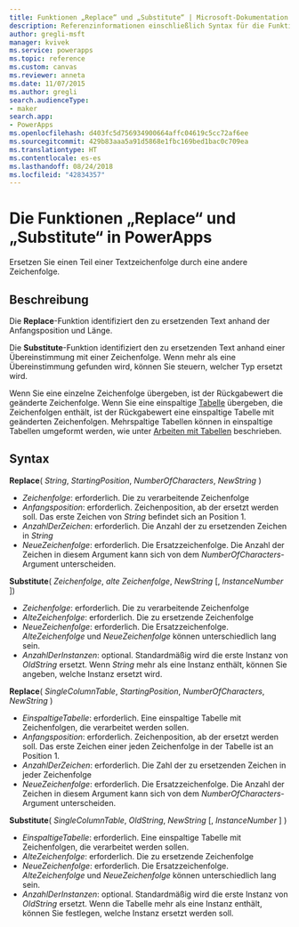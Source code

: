 ```yaml
---
title: Funktionen „Replace“ und „Substitute“ | Microsoft-Dokumentation
description: Referenzinformationen einschließlich Syntax für die Funktionen „Replace“ und „Substitute“ in PowerApps
author: gregli-msft
manager: kvivek
ms.service: powerapps
ms.topic: reference
ms.custom: canvas
ms.reviewer: anneta
ms.date: 11/07/2015
ms.author: gregli
search.audienceType:
- maker
search.app:
- PowerApps
ms.openlocfilehash: d403fc5d756934900664affc04619c5cc72af6ee
ms.sourcegitcommit: 429b83aaa5a91d5868e1fbc169bed1bac0c709ea
ms.translationtype: HT
ms.contentlocale: es-es
ms.lasthandoff: 08/24/2018
ms.locfileid: "42834357"
---
```

# <a name="replace-and-substitute-functions-in-powerapps"></a>Die Funktionen „Replace“ und „Substitute“ in PowerApps
Ersetzen Sie einen Teil einer Textzeichenfolge durch eine andere Zeichenfolge.

## <a name="description"></a>Beschreibung
Die **Replace**-Funktion identifiziert den zu ersetzenden Text anhand der Anfangsposition und Länge.  

Die **Substitute**-Funktion identifiziert den zu ersetzenden Text anhand einer Übereinstimmung mit einer Zeichenfolge.  Wenn mehr als eine Übereinstimmung gefunden wird, können Sie steuern, welcher Typ ersetzt wird.

Wenn Sie eine einzelne Zeichenfolge übergeben, ist der Rückgabewert die geänderte Zeichenfolge.  Wenn Sie eine einspaltige [Tabelle](../working-with-tables.md) übergeben, die Zeichenfolgen enthält, ist der Rückgabewert eine einspaltige Tabelle mit geänderten Zeichenfolgen. Mehrspaltige Tabellen können in einspaltige Tabellen umgeformt werden, wie unter [Arbeiten mit Tabellen](../working-with-tables.md) beschrieben.

## <a name="syntax"></a>Syntax
**Replace**( *String*, *StartingPosition*, *NumberOfCharacters*, *NewString* )

* *Zeichenfolge*: erforderlich. Die zu verarbeitende Zeichenfolge
* *Anfangsposition*: erforderlich.  Zeichenposition, ab der ersetzt werden soll. Das erste Zeichen von *String* befindet sich an Position 1.
* *AnzahlDerZeichen*: erforderlich.  Die Anzahl der zu ersetzenden Zeichen in *String*
* *NeueZeichenfolge*: erforderlich.  Die Ersatzzeichenfolge. Die Anzahl der Zeichen in diesem Argument kann sich von dem *NumberOfCharacters*-Argument unterscheiden.

**Substitute**( *Zeichenfolge*, *alte Zeichenfolge*, *NewString* [, *InstanceNumber* ])

* *Zeichenfolge*: erforderlich. Die zu verarbeitende Zeichenfolge
* *AlteZeichenfolge*: erforderlich.  Die zu ersetzende Zeichenfolge
* *NeueZeichenfolge*: erforderlich.  Die Ersatzzeichenfolge. *AlteZeichenfolge* und *NeueZeichenfolge* können unterschiedlich lang sein.
* *AnzahlDerInstanzen*: optional. Standardmäßig wird die erste Instanz von *OldString* ersetzt. Wenn *String* mehr als eine Instanz enthält, können Sie angeben, welche Instanz ersetzt wird.

**Replace**( *SingleColumnTable*, *StartingPosition*, *NumberOfCharacters*, *NewString* )

* *EinspaltigeTabelle*: erforderlich. Eine einspaltige Tabelle mit Zeichenfolgen, die verarbeitet werden sollen.
* *Anfangsposition*: erforderlich.  Zeichenposition, ab der ersetzt werden soll.  Das erste Zeichen einer jeden Zeichenfolge in der Tabelle ist an Position 1.
* *AnzahlDerZeichen*: erforderlich.  Die Zahl der zu ersetzenden Zeichen in jeder Zeichenfolge
* *NeueZeichenfolge*: erforderlich.  Die Ersatzzeichenfolge. Die Anzahl der Zeichen in diesem Argument kann sich von dem *NumberOfCharacters*-Argument unterscheiden.

**Substitute**( *SingleColumnTable*, *OldString*, *NewString* [, *InstanceNumber* ] )

* *EinspaltigeTabelle*: erforderlich. Eine einspaltige Tabelle mit Zeichenfolgen, die verarbeitet werden sollen.
* *AlteZeichenfolge*: erforderlich.  Die zu ersetzende Zeichenfolge
* *NeueZeichenfolge*: erforderlich.  Die Ersatzzeichenfolge. *AlteZeichenfolge* und *NeueZeichenfolge* können unterschiedlich lang sein.
* *AnzahlDerInstanzen*: optional. Standardmäßig wird die erste Instanz von *OldString* ersetzt. Wenn die Tabelle mehr als eine Instanz enthält, können Sie festlegen, welche Instanz ersetzt werden soll.

